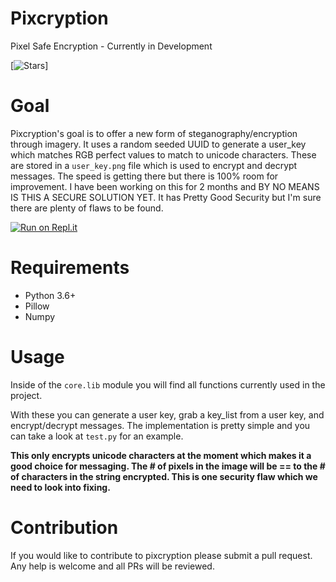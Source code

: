 # Pixcryption
Pixel Safe Encryption - Currently in Development

[![Stars](https://img.shields.io/github/issues/M4cs/pixcryption)]

# Goal

Pixcryption's goal is to offer a new form of steganography/encryption through imagery. It uses a random seeded UUID to generate a user_key which matches RGB perfect values to match to unicode characters. These are stored in a `user_key.png` file which is used to encrypt and decrypt messages. The speed is getting there but there is 100% room for improvement. I have been working on this for 2 months and BY NO MEANS IS THIS A SECURE SOLUTION YET. It has Pretty Good Security but I'm sure there are plenty of flaws to be found. 

[![Run on Repl.it](https://repl.it/badge/github/M4cs/pixcryption)](https://repl.it/github/M4cs/pixcryption)

# Requirements

- Python 3.6+
- Pillow
- Numpy

# Usage

Inside of the `core.lib` module you will find all functions currently used in the project.

With these you can generate a user key, grab a key_list from a user key, and encrypt/decrypt messages. The implementation is pretty simple and you can take a look at `test.py` for an example.

**This only encrypts unicode characters at the moment which makes it a good choice for messaging. The # of pixels in the image will be == to the # of characters in the string encrypted. This is one security flaw which we need to look into fixing.**

# Contribution

If you would like to contribute to pixcryption please submit a pull request. Any help is welcome and all PRs will be reviewed.
